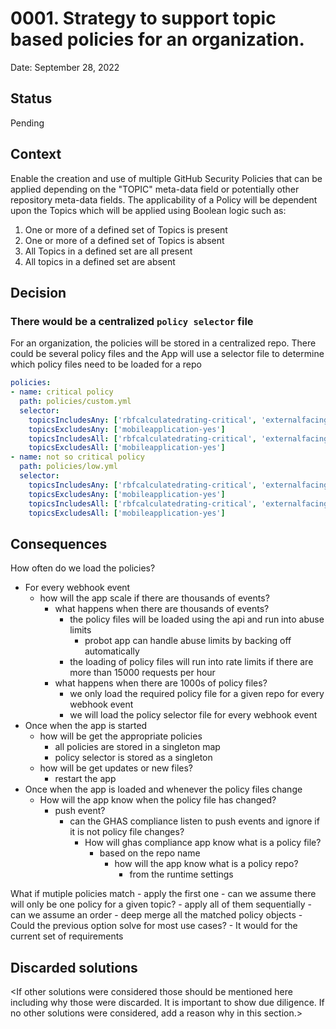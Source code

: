 # 0001. Strategy to support topic based policies for an organization.

Date: September 28, 2022

## Status

Pending

## Context

Enable the creation and use of multiple GitHub Security Policies that can be applied depending on the "TOPIC" meta-data field or potentially other repository meta-data fields. 
The applicability of a Policy will be dependent upon the Topics which will be applied using Boolean logic such as:
1.	One or more of a defined set of Topics is present
2.	One or more of a defined set of Topics is absent
3.	All Topics in a defined set are all present
4.	All topics in a defined set are absent


## Decision
### There would be a centralized `policy selector` file
For an organization, the policies will be stored in a centralized repo. There could be several policy files and the App will use a selector file to determine which policy files need to be loaded for a repo

```yaml
policies:
- name: critical policy
  path: policies/custom.yml
  selector: 
    topicsIncludesAny: ['rbfcalculatedrating-critical', 'externalfacingapplication-yes']
    topicsExcludesAny: ['mobileapplication-yes']
    topicsIncludesAll: ['rbfcalculatedrating-critical', 'externalfacingapplication-yes']
    topicsExcludesAll: ['mobileapplication-yes']
- name: not so critical policy
  path: policies/low.yml
  selector: 
    topicsIncludesAny: ['rbfcalculatedrating-critical', 'externalfacingapplication-yes']
    topicsExcludesAny: ['mobileapplication-yes']
    topicsIncludesAll: ['rbfcalculatedrating-critical', 'externalfacingapplication-yes']
    topicsExcludesAll: ['mobileapplication-yes']
```


## Consequences
How often do we load the policies? 
- For every webhook event
    - how will the app scale if there are thousands of events?
        - what happens when there are thousands of events?
            - the policy files will be loaded using the api and run into abuse limits
                - probot app can handle abuse limits by backing off automatically
            - the loading of policy files will run into rate limits if there are more than 15000 requests per hour
        - what happens when there are 1000s of policy files?
            - we only load the required policy file for a given repo for every webhook event
            - we will load the policy selector file for every webhook event
- Once when the app is started
    - how will be get the appropriate policies
        - all policies are stored in a singleton map
        - policy selector is stored as a singleton
    - how will be get updates or new files? 
        - restart the app 
- Once when the app is loaded and whenever the policy files change
  - How will the app know when the policy file has changed?
    - push event?
        - can the GHAS compliance listen to push events and ignore if it is not policy file changes?
          - How will ghas compliance app know what is a policy file?
            - based on the repo name
              - how will the app know what is a policy repo?
                - from the runtime settings

What if mutiple policies match
    - apply the first one
        - can we assume there will only be one policy for a given topic?
    - apply all of them sequentially
        - can we assume an order
    - deep merge all the matched policy objects
        - Could the previous option solve for most use cases?
            - It would for the current set of requirements
            

## Discarded solutions

<If other solutions were considered those should be mentioned here including why those were discarded.
It is important to show due diligence. If no other solutions were considered, add a reason why in this section.>